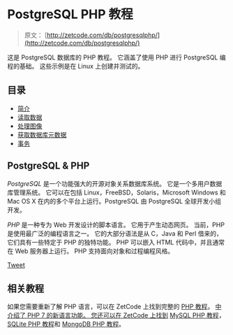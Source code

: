# PostgreSQL PHP 教程

> 原文： [http://zetcode.com/db/postgresqlphp/](http://zetcode.com/db/postgresqlphp/)

这是 PostgreSQL 数据库的 PHP 教程。 它涵盖了使用 PHP 进行 PostgreSQL 编程的基础。 这些示例是在 Linux 上创建并测试的。

## 目录



*   [简介](intro/)
*   [读取数据](read/)
*   [处理图像](images/)
*   [获取数据库元数据](meta/)
*   [事务](trans/)



## PostgreSQL & PHP

_PostgreSQL_ 是一个功能强大的开源对象关系数据库系统。 它是一个多用户数据库管理系统。 它可以在包括 Linux，FreeBSD，Solaris，Microsoft Windows 和 Mac OS X 在内的多个平台上运行。PostgreSQL 由 PostgreSQL 全球开发小组开发。

_PHP_ 是一种专为 Web 开发设计的脚本语言。 它用于产生动态网页。 当前，PHP 是使用最广泛的编程语言之一。 它的大部分语法是从 C，Java 和 Perl 借来的，它们具有一些特定于 PHP 的独特功能。 PHP 可以嵌入 HTML 代码中，并且通常在 Web 服务器上运行。 PHP 支持面向对象和过程编程风格。

[Tweet](https://twitter.com/share) 

## 相关教程

如果您需要重新了解 PHP 语言，可以在 ZetCode 上找到完整的 [PHP 教程](/lang/php/)。 [中介绍了 PHP 7 的新语言功能。 您还可以在 ZetCode 上找到](/articles/php7/) [MySQL PHP 教程](/databases/mysqlphptutorial/)， [SQLite PHP 教程](/databases/sqlitephptutorial/)和 [MongoDB PHP 教程](/db/mongodbphp/)。
